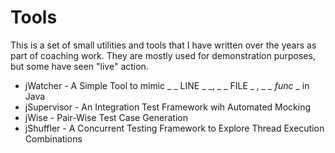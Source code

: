 Tools
=====
This is a set of small utilities and tools that I have written
over the years as part of coaching work. They are mostly used for demonstration
purposes, but some have seen "live" action.

* jWatcher - A Simple Tool to mimic _ _ LINE _ _, _ _ FILE _ _, _ _ func_ _ in Java
* jSupervisor - An Integration Test Framework wih Automated Mocking
* jWise - Pair-Wise Test Case Generation
* jShuffler - A Concurrent Testing Framework to Explore Thread Execution Combinations

